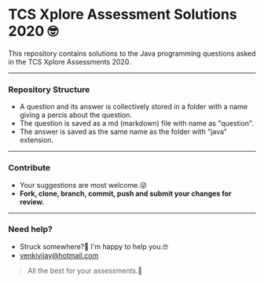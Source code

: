# TCS Xplore Assessment Solutions 2020 🤓
This repository contains solutions to the Java programming questions asked in the TCS Xplore Assessments 2020.
***********
### Repository Structure
  - A question and its answer is collectively stored in a folder with a name giving a percis about the question.
  - The question is saved as a md (markdown) file with name as "question".
  - The answer is saved as the same name as the folder with "java" extension.
***********
### Contribute
  - Your suggestions are most welcome.😜
  - **Fork, clone, branch, commit, push and submit your changes for review.**
***********
### Need help?
  - Struck somewhere?🤔 I'm happy to help you.🤓
  - <venkivijay@hotmail.com>
> All the best for your assessments.💯

